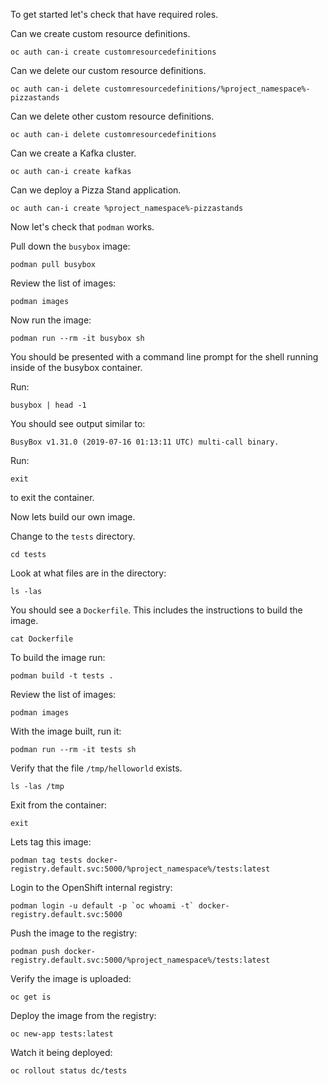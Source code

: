 To get started let's check that have required roles.

Can we create custom resource definitions.

```execute
oc auth can-i create customresourcedefinitions
```

Can we delete our custom resource definitions.

```execute
oc auth can-i delete customresourcedefinitions/%project_namespace%-pizzastands
```

Can we delete other custom resource definitions.

```execute
oc auth can-i delete customresourcedefinitions
```

Can we create a Kafka cluster.

```execute
oc auth can-i create kafkas
```

Can we deploy a Pizza Stand application.

```execute
oc auth can-i create %project_namespace%-pizzastands
```

Now let's check that `podman` works.

Pull down the `busybox` image:

```execute
podman pull busybox
```

Review the list of images:

```execute
podman images
```

Now run the image:

```execute
podman run --rm -it busybox sh
```

You should be presented with a command line prompt for the shell running inside of the busybox container.

Run:

```execute
busybox | head -1
```

You should see output similar to:

```
BusyBox v1.31.0 (2019-07-16 01:13:11 UTC) multi-call binary.
```

Run:

```execute
exit
```

to exit the container.

Now lets build our own image.

Change to the `tests` directory.

```execute
cd tests
```

Look at what files are in the directory:

```execute
ls -las
```

You should see a `Dockerfile`. This includes the instructions to build the image.

```execute
cat Dockerfile
```

To build the image run:

```execute
podman build -t tests .
```

Review the list of images:

```execute
podman images
```

With the image built, run it:

```execute
podman run --rm -it tests sh
```

Verify that the file `/tmp/helloworld` exists.

```execute
ls -las /tmp
```

Exit from the container:

```execute
exit
```

Lets tag this image:

```execute
podman tag tests docker-registry.default.svc:5000/%project_namespace%/tests:latest
```

Login to the OpenShift internal registry:

```execute
podman login -u default -p `oc whoami -t` docker-registry.default.svc:5000
```

Push the image to the registry:

```execute
podman push docker-registry.default.svc:5000/%project_namespace%/tests:latest
```

Verify the image is uploaded:

```execute
oc get is
```

Deploy the image from the registry:

```execute
oc new-app tests:latest
```

Watch it being deployed:

```execute
oc rollout status dc/tests
```

